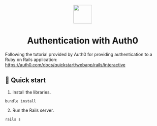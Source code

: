 <p align="center">
  <img src="[https://upload.wikimedia.org/wikipedia/commons/thumb/0/04/ChatGPT_logo.svg/800px-ChatGPT_logo.svg.png](https://avatars3.githubusercontent.com/auth0)" width="60" />
</p>
<h1 align="center">
  Authentication with Auth0
</h1>

Following the tutorial provided by Auth0 for providing authentication to a Ruby on Rails application: https://auth0.com/docs/quickstart/webapp/rails/interactive


## 🚀 Quick start

1. Install the libraries.
```
bundle install
```

2. Run the Rails server.
```
rails s
```
